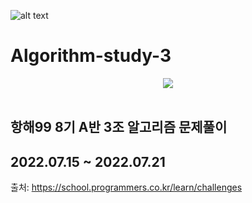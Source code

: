 ![alt text](https://repository-images.githubusercontent.com/126577260/3c924980-61ac-11e9-8e4e-6e50e0cec366)

# Algorithm-study-3

<div align=center> 
<img src="https://img.shields.io/badge/javascript-red?style=for-the-badge&logo=javascript&logoColor=black"/></a>
</div>
<br>   

## 항해99 8기 A반 3조 알고리즘 문제풀이  
## 2022.07.15 ~ 2022.07.21

출처: https://school.programmers.co.kr/learn/challenges
